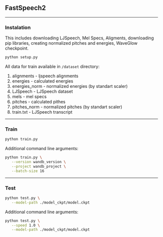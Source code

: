 
## FastSpeech2

--- 

### Instalation

This includes downloading LJSpeech, Mel Specs, Aligments, downloading pip libraries, creating normalized pitches and energies, WaveGlow checkpoint.

```bash
python setup.py
```

All data for train available in `/dataset` directory:

1. alignments - ljspeech alignments
2. energies - calculated energies
3. energies_norm - normalized energies (by standart scaler)
4. LJSpeech - LJSpeech dataset
5. mels - mel specs
6. pitches - calculated pithes 
7. pitches_norm - normalized pitches (by standart scaler)
8. train.txt - LJSpeech transcript

--- 

### Train

```bash
python train.py
```

Additional command line arguments:

```bash
python train.py \
   --version wandb_version \
   --project wandb_project \
   --batch-size 16
```

--- 

### Test

```bash
python test.py \
   --model-path ./model_ckpt/model.ckpt 
```

Additional command line arguments:

```bash
python test.py \
   --speed 1.0 \
   --model-path ./model_ckpt/model.ckpt 
```
